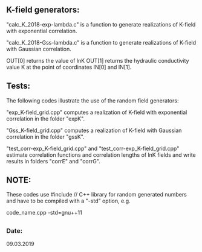 ## K-field generators:

"calc_K_2018-exp-lambda.c" is a function to generate realizations of  K-field with exponential correlation.

"calc_K_2018-Gss-lambda.c" is a function to generate realizations of  K-field with Gaussian correlation.

OUT[0] returns the value of lnK
OUT[1] returns the hydraulic conductivity value K
       at the point of coordinates IN[0] and IN[1].


## Tests:

The following codes illustrate the use of the random field generators:

"exp_K-field_grid.cpp" computes a realization of K-field with exponential correlation in the folder "expK".

"Gss_K-field_grid.cpp" computes a realization of K-field with Gaussian  correlation in the folder "gssK".

"test_corr-exp_K-field_grid.cpp" and "test_corr-exp_K-field_grid.cpp" estimate correlation functions and 
		       correlation lengths of lnK fields and write results in folders "corrE" and "corrG".



## NOTE:
These codes use 
#include<random> // C++ library for random generated numbers
and have to be compiled with a "-std" option, e.g.

code_name.cpp -std=gnu++11

##
### Date: 
09.03.2019

